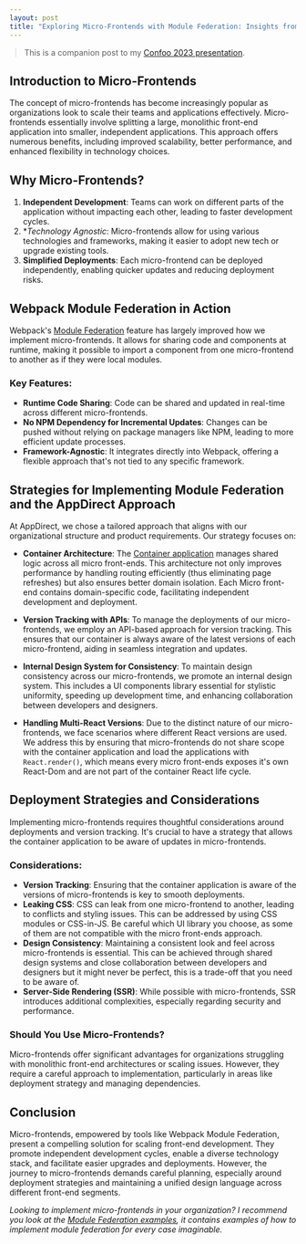 ```yaml
---
layout: post
title: "Exploring Micro-Frontends with Module Federation: Insights from Practice"
---
```


<style>
    h1 {
        font-weight: normal;
        line-height: 1.5em;
        margin-bottom: 10px;
    }
    .post-title {
        margin-bottom: -0.5rem;
    }
    blockquote {
        margin-left: 10px;
        margin-right: 10px;
    }
</style>

> This is a companion post to my [Confoo 2023 presentation](https://drive.google.com/file/d/1K0OWytOmc3tB21ohnBKv-tOQdn5xnQwY/view?usp=sharing).

## Introduction to Micro-Frontends

The concept of micro-frontends has become increasingly popular as organizations look to scale their teams and applications effectively. Micro-frontends essentially involve splitting a large, monolithic front-end application into smaller, independent applications. This approach offers numerous benefits, including improved scalability, better performance, and enhanced flexibility in technology choices.

## Why Micro-Frontends?

1. **Independent Development**: Teams can work on different parts of the application without impacting each other, leading to faster development cycles.
2. **Technology Agnostic*: Micro-frontends allow for using various technologies and frameworks, making it easier to adopt new tech or upgrade existing tools.
3. **Simplified Deployments**: Each micro-frontend can be deployed independently, enabling quicker updates and reducing deployment risks.

## Webpack Module Federation in Action

Webpack's [Module Federation](https://webpack.js.org/concepts/module-federation/) feature has largely improved how we implement micro-frontends. It allows for sharing code and components at runtime, making it possible to import a component from one micro-frontend to another as if they were local modules.

### Key Features:

- **Runtime Code Sharing**: Code can be shared and updated in real-time across different micro-frontends.
- **No NPM Dependency for Incremental Updates**: Changes can be pushed without relying on package managers like NPM, leading to more efficient update processes.
- **Framework-Agnostic**: It integrates directly into Webpack, offering a flexible approach that's not tied to any specific framework.

## Strategies for Implementing Module Federation and the AppDirect Approach

At AppDirect, we chose a tailored approach that aligns with our organizational structure and product requirements. Our strategy focuses on:

- **Container Architecture**: The [Container application](https://medium.com/nerd-for-tech/micro-front-ends-hands-on-project-63bd3327e162) manages shared logic across all micro front-ends. This architecture not only improves performance by handling routing efficiently (thus eliminating page refreshes) but also ensures better domain isolation. Each Micro front-end contains domain-specific code, facilitating independent development and deployment.

- **Version Tracking with APIs**: To manage the deployments of our micro-frontends, we employ an API-based approach for version tracking. This ensures that our container is always aware of the latest versions of each micro-frontend, aiding in seamless integration and updates.

- **Internal Design System for Consistency**: To maintain design consistency across our micro-frontends, we promote an internal design system. This includes a UI components library essential for stylistic uniformity, speeding up development time, and enhancing collaboration between developers and designers.

- **Handling Multi-React Versions**: Due to the distinct nature of our micro-frontends, we face scenarios where different React versions are used. We address this by ensuring that micro-frontends do not share scope with the container application and load the applications with `React.render()`, which means every micro front-ends exposes it's own React-Dom and are not part of the container React life cycle.

## Deployment Strategies and Considerations

Implementing micro-frontends requires thoughtful considerations around deployments and version tracking. It's crucial to have a strategy that allows the container application to be aware of updates in micro-frontends.

### Considerations:

- **Version Tracking**: Ensuring that the container application is aware of the versions of micro-frontends is key to smooth deployments.
- **Leaking CSS**: CSS can leak from one micro-frontend to another, leading to conflicts and styling issues. This can be addressed by using CSS modules or CSS-in-JS. Be careful which UI library you choose, as some of them are not compatible with the micro front-ends approach.
- **Design Consistency**: Maintaining a consistent look and feel across micro-frontends is essential. This can be achieved through shared design systems and close collaboration between developers and designers but it might never be perfect, this is a trade-off that you need to be aware of.
- **Server-Side Rendering (SSR)**: While possible with micro-frontends, SSR introduces additional complexities, especially regarding security and performance.

### Should You Use Micro-Frontends?

Micro-frontends offer significant advantages for organizations struggling with monolithic front-end architectures or scaling issues. However, they require a careful approach to implementation, particularly in areas like deployment strategy and managing dependencies.

## Conclusion

Micro-frontends, empowered by tools like Webpack Module Federation, present a compelling solution for scaling front-end development. They promote independent development cycles, enable a diverse technology stack, and facilitate easier upgrades and deployments. However, the journey to micro-frontends demands careful planning, especially around deployment strategies and maintaining a unified design language across different front-end segments.

*Looking to implement micro-frontends in your organization? I recommend you look at the [Module Federation examples](https://github.com/module-federation/module-federation-examples), it contains examples of how to implement module federation for every case imaginable.*

